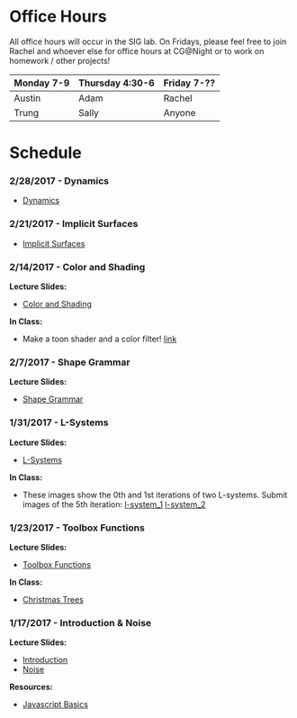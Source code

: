 # Office Hours

All office hours will occur in the SIG lab. On Fridays, please feel free to join Rachel and whoever else for office hours at CG@Night or to work on homework / other projects!

| Monday 7-9 | Thursday 4:30-6 | Friday 7-?? |
|------------|-----------------|-------------|
| Austin     | Adam            | Rachel      |
| Trung      | Sally           | Anyone      |

# Schedule

### 2/28/2017 - Dynamics
- [Dynamics](/files/dynamics_2_28_17.pdf)

### 2/21/2017 - Implicit Surfaces
- [Implicit Surfaces](/files/implicit_surfaces_2_21_17.pdf)

### 2/14/2017 - Color and Shading

**Lecture Slides:**
- [Color and Shading](/files/color_2_14_17.pdf)

**In Class:**
- Make a toon shader and a color filter! [link](https://github.com/CIS700-Procedural-Graphics/Project5-Shaders)

### 2/7/2017 - Shape Grammar

**Lecture Slides:**
- [Shape Grammar](/files/shape_grammar_2_7_17.pdf)

### 1/31/2017 - L-Systems

**Lecture Slides:**
- [L-Systems](/files/lsystems_1_31_17.pdf)

**In Class:**
- These images show the 0th and 1st iterations of two L-systems. Submit images of the 5th iteration: [l-system_1](/files/mystery_grammar1.png) [l-system_2](/files/mystery_grammar2.png)

### 1/23/2017 - Toolbox Functions

**Lecture Slides:**
- [Toolbox Functions](/files/toolbox_functions.pdf)

**In Class:**
- [Christmas Trees](https://github.com/CIS700-Procedural-Graphics/IC-Distribution)

### 1/17/2017 - Introduction & Noise

**Lecture Slides:**
- [Introduction](/files/intro_1_17_17.pdf)
- [Noise](/files/noise_1_17_17.pdf)

**Resources:**
- [Javascript Basics](/resources/javascript-basics)